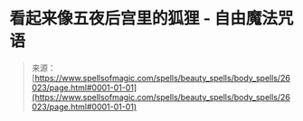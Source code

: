 <!--yml

类别：未分类

日期：2024年06月12日 19:13:30

-->

# 看起来像五夜后宫里的狐狸 - 自由魔法咒语

> 来源：[https://www.spellsofmagic.com/spells/beauty_spells/body_spells/26023/page.html#0001-01-01](https://www.spellsofmagic.com/spells/beauty_spells/body_spells/26023/page.html#0001-01-01)
